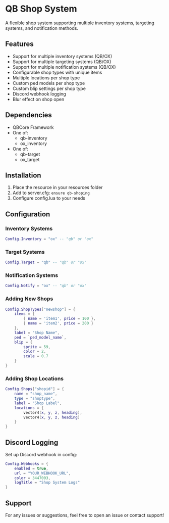 # QB Shop System

A flexible shop system supporting multiple inventory systems, targeting systems, and notification methods.

## Features

- Support for multiple inventory systems (QB/OX)
- Support for multiple targeting systems (QB/OX)
- Support for multiple notification systems (QB/OX)
- Configurable shop types with unique items
- Multiple locations per shop type
- Custom ped models per shop type
- Custom blip settings per shop type
- Discord webhook logging
- Blur effect on shop open

## Dependencies

- QBCore Framework
- One of:
  - qb-inventory
  - ox_inventory
- One of:
  - qb-target
  - ox_target

## Installation

1. Place the resource in your resources folder
2. Add to server.cfg: `ensure qb-shoping`
3. Configure config.lua to your needs

## Configuration

### Inventory Systems
```lua
Config.Inventory = "ox" -- "qb" or "ox"
```

### Target Systems
```lua
Config.Target = "qb" -- "qb" or "ox"
```

### Notification Systems
```lua
Config.Notify = "ox" -- "qb" or "ox"
```

### Adding New Shops
```lua
Config.ShopTypes["newshop"] = {
    items = {
        { name = 'item1', price = 100 },
        { name = 'item2', price = 200 }
    },
    label = "Shop Name",
    ped = `ped_model_name`,
    blip = {
        sprite = 59,
        color = 2,
        scale = 0.7
    }
}
```

### Adding Shop Locations
```lua
Config.Shops["shopid"] = {
    name = "shop_name",
    type = "shoptype",
    label = "Shop Label",
    locations = {
        vector4(x, y, z, heading),
        vector4(x, y, z, heading)
    }
}
```

## Discord Logging

Set up Discord webhook in config:
```lua
Config.Webhooks = {
    enabled = true,
    url = "YOUR_WEBHOOK_URL",
    color = 3447003,
    logTitle = "Shop System Logs"
}
```
## Support
For any issues or suggestions, feel free to open an issue or contact support!
